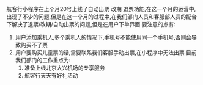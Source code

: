 航客行小程序在上个月20号上线了自动出票 改期 退票功能,在这一个月的运营中,出现了不少的问题,但是在这一个月的过程中,在我们部门人员和客服部人员的配合下解决了退票/改期/自动出票的问题,但是在用户下单界面
要注意的点有:
1. 用户添加乘机人,多个乘机人的情况下,手机号不能使用同一个手机号,否则会导致购买不了票
2. 用户要购买儿童票的话,需要联系我们客服手动出票,在小程序中无法出票
目前我们部门的工作重点为:
	1. 准备上线北京大兴机场的专享服务
	2. 航客行天天有好礼活动